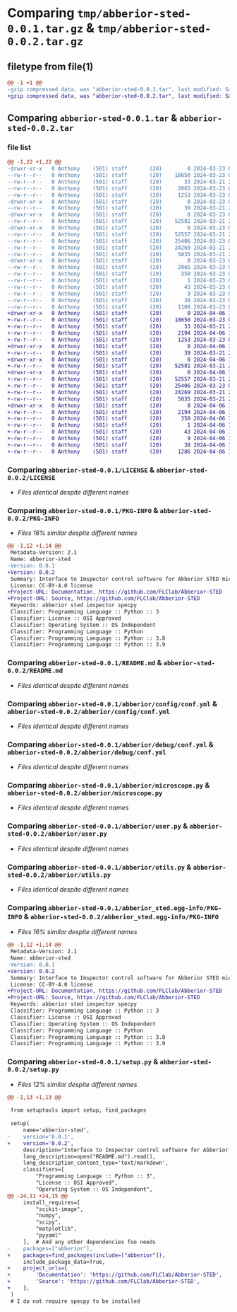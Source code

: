 # Comparing `tmp/abberior-sted-0.0.1.tar.gz` & `tmp/abberior-sted-0.0.2.tar.gz`

## filetype from file(1)

```diff
@@ -1 +1 @@
-gzip compressed data, was "abberior-sted-0.0.1.tar", last modified: Sat Mar 23 08:55:15 2024, max compression
+gzip compressed data, was "abberior-sted-0.0.2.tar", last modified: Sat Apr  6 11:45:58 2024, max compression
```

## Comparing `abberior-sted-0.0.1.tar` & `abberior-sted-0.0.2.tar`

### file list

```diff
@@ -1,22 +1,22 @@
-drwxr-xr-x   0 Anthony    (501) staff       (20)        0 2024-03-23 08:55:15.057863 abberior-sted-0.0.1/
--rw-r--r--   0 Anthony    (501) staff       (20)    18650 2024-03-23 08:17:28.000000 abberior-sted-0.0.1/LICENSE
--rw-r--r--   0 Anthony    (501) staff       (20)       33 2024-03-21 20:25:19.000000 abberior-sted-0.0.1/MANIFEST.in
--rw-r--r--   0 Anthony    (501) staff       (20)     2065 2024-03-23 08:55:15.056659 abberior-sted-0.0.1/PKG-INFO
--rw-r--r--   0 Anthony    (501) staff       (20)     1253 2024-03-23 08:09:51.000000 abberior-sted-0.0.1/README.md
-drwxr-xr-x   0 Anthony    (501) staff       (20)        0 2024-03-23 08:55:15.043495 abberior-sted-0.0.1/abberior/
--rw-r--r--   0 Anthony    (501) staff       (20)       39 2024-03-21 20:25:19.000000 abberior-sted-0.0.1/abberior/__init__.py
-drwxr-xr-x   0 Anthony    (501) staff       (20)        0 2024-03-23 08:55:15.044499 abberior-sted-0.0.1/abberior/config/
--rw-r--r--   0 Anthony    (501) staff       (20)    52581 2024-03-21 20:25:19.000000 abberior-sted-0.0.1/abberior/config/conf.yml
-drwxr-xr-x   0 Anthony    (501) staff       (20)        0 2024-03-23 08:55:15.046719 abberior-sted-0.0.1/abberior/debug/
--rw-r--r--   0 Anthony    (501) staff       (20)    52557 2024-03-21 20:25:19.000000 abberior-sted-0.0.1/abberior/debug/conf.yml
--rw-r--r--   0 Anthony    (501) staff       (20)    25406 2024-03-23 08:09:17.000000 abberior-sted-0.0.1/abberior/microscope.py
--rw-r--r--   0 Anthony    (501) staff       (20)    24269 2024-03-21 20:25:19.000000 abberior-sted-0.0.1/abberior/user.py
--rw-r--r--   0 Anthony    (501) staff       (20)     5835 2024-03-21 20:25:19.000000 abberior-sted-0.0.1/abberior/utils.py
-drwxr-xr-x   0 Anthony    (501) staff       (20)        0 2024-03-23 08:55:15.055162 abberior-sted-0.0.1/abberior_sted.egg-info/
--rw-r--r--   0 Anthony    (501) staff       (20)     2065 2024-03-23 08:55:15.000000 abberior-sted-0.0.1/abberior_sted.egg-info/PKG-INFO
--rw-r--r--   0 Anthony    (501) staff       (20)      350 2024-03-23 08:55:15.000000 abberior-sted-0.0.1/abberior_sted.egg-info/SOURCES.txt
--rw-r--r--   0 Anthony    (501) staff       (20)        1 2024-03-23 08:55:15.000000 abberior-sted-0.0.1/abberior_sted.egg-info/dependency_links.txt
--rw-r--r--   0 Anthony    (501) staff       (20)       43 2024-03-23 08:55:15.000000 abberior-sted-0.0.1/abberior_sted.egg-info/requires.txt
--rw-r--r--   0 Anthony    (501) staff       (20)        9 2024-03-23 08:55:15.000000 abberior-sted-0.0.1/abberior_sted.egg-info/top_level.txt
--rw-r--r--   0 Anthony    (501) staff       (20)       38 2024-03-23 08:55:15.058208 abberior-sted-0.0.1/setup.cfg
--rw-r--r--   0 Anthony    (501) staff       (20)     1108 2024-03-23 08:53:52.000000 abberior-sted-0.0.1/setup.py
+drwxr-xr-x   0 Anthony    (501) staff       (20)        0 2024-04-06 11:45:58.383500 abberior-sted-0.0.2/
+-rw-r--r--   0 Anthony    (501) staff       (20)    18650 2024-03-23 08:17:28.000000 abberior-sted-0.0.2/LICENSE
+-rw-r--r--   0 Anthony    (501) staff       (20)       33 2024-03-21 20:25:19.000000 abberior-sted-0.0.2/MANIFEST.in
+-rw-r--r--   0 Anthony    (501) staff       (20)     2194 2024-04-06 11:45:58.382341 abberior-sted-0.0.2/PKG-INFO
+-rw-r--r--   0 Anthony    (501) staff       (20)     1253 2024-03-23 08:09:51.000000 abberior-sted-0.0.2/README.md
+drwxr-xr-x   0 Anthony    (501) staff       (20)        0 2024-04-06 11:45:58.372535 abberior-sted-0.0.2/abberior/
+-rw-r--r--   0 Anthony    (501) staff       (20)       39 2024-03-21 20:25:19.000000 abberior-sted-0.0.2/abberior/__init__.py
+drwxr-xr-x   0 Anthony    (501) staff       (20)        0 2024-04-06 11:45:58.373376 abberior-sted-0.0.2/abberior/config/
+-rw-r--r--   0 Anthony    (501) staff       (20)    52581 2024-03-21 20:25:19.000000 abberior-sted-0.0.2/abberior/config/conf.yml
+drwxr-xr-x   0 Anthony    (501) staff       (20)        0 2024-04-06 11:45:58.375077 abberior-sted-0.0.2/abberior/debug/
+-rw-r--r--   0 Anthony    (501) staff       (20)    52557 2024-03-21 20:25:19.000000 abberior-sted-0.0.2/abberior/debug/conf.yml
+-rw-r--r--   0 Anthony    (501) staff       (20)    25406 2024-03-23 08:09:17.000000 abberior-sted-0.0.2/abberior/microscope.py
+-rw-r--r--   0 Anthony    (501) staff       (20)    24269 2024-03-21 20:25:19.000000 abberior-sted-0.0.2/abberior/user.py
+-rw-r--r--   0 Anthony    (501) staff       (20)     5835 2024-03-21 20:25:19.000000 abberior-sted-0.0.2/abberior/utils.py
+drwxr-xr-x   0 Anthony    (501) staff       (20)        0 2024-04-06 11:45:58.381227 abberior-sted-0.0.2/abberior_sted.egg-info/
+-rw-r--r--   0 Anthony    (501) staff       (20)     2194 2024-04-06 11:45:58.000000 abberior-sted-0.0.2/abberior_sted.egg-info/PKG-INFO
+-rw-r--r--   0 Anthony    (501) staff       (20)      350 2024-04-06 11:45:58.000000 abberior-sted-0.0.2/abberior_sted.egg-info/SOURCES.txt
+-rw-r--r--   0 Anthony    (501) staff       (20)        1 2024-04-06 11:45:58.000000 abberior-sted-0.0.2/abberior_sted.egg-info/dependency_links.txt
+-rw-r--r--   0 Anthony    (501) staff       (20)       43 2024-04-06 11:45:58.000000 abberior-sted-0.0.2/abberior_sted.egg-info/requires.txt
+-rw-r--r--   0 Anthony    (501) staff       (20)        9 2024-04-06 11:45:58.000000 abberior-sted-0.0.2/abberior_sted.egg-info/top_level.txt
+-rw-r--r--   0 Anthony    (501) staff       (20)       38 2024-04-06 11:45:58.383794 abberior-sted-0.0.2/setup.cfg
+-rw-r--r--   0 Anthony    (501) staff       (20)     1286 2024-04-06 11:45:00.000000 abberior-sted-0.0.2/setup.py
```

### Comparing `abberior-sted-0.0.1/LICENSE` & `abberior-sted-0.0.2/LICENSE`

 * *Files identical despite different names*

### Comparing `abberior-sted-0.0.1/PKG-INFO` & `abberior-sted-0.0.2/PKG-INFO`

 * *Files 16% similar despite different names*

```diff
@@ -1,12 +1,14 @@
 Metadata-Version: 2.1
 Name: abberior-sted
-Version: 0.0.1
+Version: 0.0.2
 Summary: Interface to Imspector control software for Abberior STED microscopes
 License: CC-BY-4.0 license
+Project-URL: Documentation, https://github.com/FLClab/Abberior-STED
+Project-URL: Source, https://github.com/FLClab/Abberior-STED
 Keywords: abberior sted imspector specpy
 Classifier: Programming Language :: Python :: 3
 Classifier: License :: OSI Approved
 Classifier: Operating System :: OS Independent
 Classifier: Programming Language :: Python
 Classifier: Programming Language :: Python :: 3.8
 Classifier: Programming Language :: Python :: 3.9
```

### Comparing `abberior-sted-0.0.1/README.md` & `abberior-sted-0.0.2/README.md`

 * *Files identical despite different names*

### Comparing `abberior-sted-0.0.1/abberior/config/conf.yml` & `abberior-sted-0.0.2/abberior/config/conf.yml`

 * *Files identical despite different names*

### Comparing `abberior-sted-0.0.1/abberior/debug/conf.yml` & `abberior-sted-0.0.2/abberior/debug/conf.yml`

 * *Files identical despite different names*

### Comparing `abberior-sted-0.0.1/abberior/microscope.py` & `abberior-sted-0.0.2/abberior/microscope.py`

 * *Files identical despite different names*

### Comparing `abberior-sted-0.0.1/abberior/user.py` & `abberior-sted-0.0.2/abberior/user.py`

 * *Files identical despite different names*

### Comparing `abberior-sted-0.0.1/abberior/utils.py` & `abberior-sted-0.0.2/abberior/utils.py`

 * *Files identical despite different names*

### Comparing `abberior-sted-0.0.1/abberior_sted.egg-info/PKG-INFO` & `abberior-sted-0.0.2/abberior_sted.egg-info/PKG-INFO`

 * *Files 16% similar despite different names*

```diff
@@ -1,12 +1,14 @@
 Metadata-Version: 2.1
 Name: abberior-sted
-Version: 0.0.1
+Version: 0.0.2
 Summary: Interface to Imspector control software for Abberior STED microscopes
 License: CC-BY-4.0 license
+Project-URL: Documentation, https://github.com/FLClab/Abberior-STED
+Project-URL: Source, https://github.com/FLClab/Abberior-STED
 Keywords: abberior sted imspector specpy
 Classifier: Programming Language :: Python :: 3
 Classifier: License :: OSI Approved
 Classifier: Operating System :: OS Independent
 Classifier: Programming Language :: Python
 Classifier: Programming Language :: Python :: 3.8
 Classifier: Programming Language :: Python :: 3.9
```

### Comparing `abberior-sted-0.0.1/setup.py` & `abberior-sted-0.0.2/setup.py`

 * *Files 12% similar despite different names*

```diff
@@ -1,13 +1,13 @@
 
 from setuptools import setup, find_packages
 
 setup(
     name='abberior-sted',
-    version='0.0.1',
+    version='0.0.2',
     description="Interface to Imspector control software for Abberior STED microscopes",
     long_description=open("README.md").read(),
     long_description_content_type='text/markdown',
     classifiers=[
         "Programming Language :: Python :: 3",
         "License :: OSI Approved",
         "Operating System :: OS Independent",
@@ -24,11 +24,15 @@
     install_requires=[
         "scikit-image",
         "numpy",
         "scipy",
         "matplotlib",
         "pyyaml"
     ],  # And any other dependencies foo needs
-    packages=["abberior"],
+    packages=find_packages(include=["abberior"]),
     include_package_data=True,
+    project_urls={
+        'Documentation': 'https://github.com/FLClab/Abberior-STED',
+        'Source': 'https://github.com/FLClab/Abberior-STED',
+    },
 )
 # I do not require specpy to be installed
```

